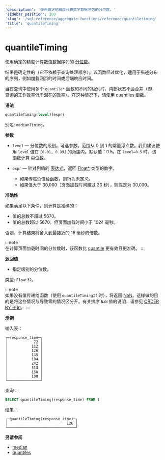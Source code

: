 ```yaml
---
'description': '使用确定的精度计算数字数据序列的分位数。'
'sidebar_position': 180
'slug': '/sql-reference/aggregate-functions/reference/quantiletiming'
'title': 'quantileTiming'
---
```



# quantileTiming

使用确定的精度计算数值数据序列的 [分位数](https://en.wikipedia.org/wiki/Quantile)。

结果是确定性的（它不依赖于查询处理顺序）。该函数经过优化，适用于描述分布的序列，例如加载网页的时间或后端响应时间。

当在查询中使用多个 `quantile*` 函数和不同的级别时，内部状态不会合并（即，查询的工作效率低于潜在的效率）。在这种情况下，请使用 [quantiles](../../../sql-reference/aggregate-functions/reference/quantiles.md#quantiles) 函数。

**语法**

```sql
quantileTiming(level)(expr)
```

别名: `medianTiming`。

**参数**

- `level` — 分位数的级别。可选参数。范围从 0 到 1 的常量浮点数。我们建议使用 `level` 值在 `[0.01, 0.99]` 的范围内。默认值：0.5。在 `level=0.5` 时，该函数计算 [中位数](https://en.wikipedia.org/wiki/Median)。

- `expr` — 针对列值的 [表达式](/sql-reference/syntax#expressions)，返回 [Float\*](../../../sql-reference/data-types/float.md) 类型的数字。

    - 如果传递负值给函数，则行为未定义。
    - 如果值大于 30,000（页面加载时间超过 30 秒），则假定为 30,000。

**准确性**

如果满足以下条件，则计算是准确的：

- 值的总数不超过 5670。
- 值的总数超过 5670，但页面加载时间小于 1024 毫秒。

否则，计算结果将舍入到最接近的 16 毫秒的倍数。

:::note    
在计算页面加载时间的分位数时，该函数比 [quantile](/sql-reference/aggregate-functions/reference/quantile) 更有效且更准确。
:::

**返回值**

- 指定级别的分位数。

类型: `Float32`。

:::note    
如果没有值传递给函数（使用 `quantileTimingIf` 时），将返回 [NaN](/sql-reference/data-types/float#nan-and-inf)。这样做的目的是将这些情况与导致零的情况区分开。有关排序 `NaN` 值的说明，请参见 [ORDER BY 子句](/sql-reference/statements/select/order-by)。
:::

**示例**

输入表：

```text
┌─response_time─┐
│            72 │
│           112 │
│           126 │
│           145 │
│           104 │
│           242 │
│           313 │
│           168 │
│           108 │
└───────────────┘
```

查询：

```sql
SELECT quantileTiming(response_time) FROM t
```

结果：

```text
┌─quantileTiming(response_time)─┐
│                           126 │
└───────────────────────────────┘
```

**另请参阅**

- [median](/sql-reference/aggregate-functions/reference/median)
- [quantiles](../../../sql-reference/aggregate-functions/reference/quantiles.md#quantiles)

